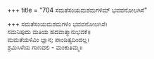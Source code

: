 +++
title = "704 ಸಮತೆಸಂಯಮಶಮಗಳಿಮ್ ಭವವನೋಲಗಿಸೆ"

+++
ಸಮತೆಸಂಯಮಶಮಗಳಿಂ ಭವವನೋಲಗಿಸೆ।  
ಸಮನಿಪುದು ಮತಿಯ ಹದವಾತ್ಮಾನುಭವಕೆ॥  
ಮಮತೆಯಳಿವಿಂ ಜ್ಞಾನ; ಪಾಂಡಿತ್ಯದಿಂದಲ್ಲ।  
ಶ್ರಮಿಸಿಳೆಯ ಗಾಣದಲಿ - ಮಂಕುತಿಮ್ಮ॥  
